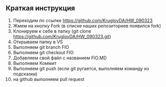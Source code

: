 ## Краткая инструкция
1. Переходим по ссылке https://github.com/KruglovDA/HW_090323
2. Жмем на кнопку Fork (в списке наших репозиториев появился fork)
3. Клонируем к себе в папку (git clone https://github.com/KruglovDA/HW_090323.git)
4. Открываем папку в VS
5. Выполняем git branch FIO
6. Выполняем git checkout FIO
7. Добавляем свой файл с названием FIO.MD
8. Выполняем Коммит
9. Выполняем git push (если git ругается, выполняем команду из подсказки)
10. на github выполняем pull request
